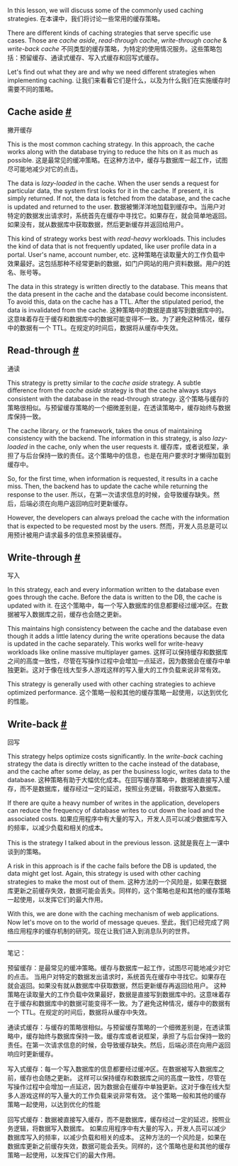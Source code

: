 In this lesson, we will discuss some of the commonly used caching strategies.
在本课中，我们将讨论一些常用的缓存策略。

There are different kinds of caching strategies that serve specific use cases. Those are _cache aside_, _read-through cache_, _write-through cache_ & _write-back cache_
不同类型的缓存策略，为特定的使用情况服务。这些策略包括：预留缓存、通读式缓存、写入式缓存和回写式缓存。

Let's find out what they are and why we need different strategies when implementing caching.
让我们来看看它们是什么，以及为什么我们在实施缓存时需要不同的策略。

## Cache aside [#](https://www.educative.io/courses/web-application-software-architecture-101/gx3KN5jOjYY#Cache-aside)
撇开缓存

This is the most common caching strategy. In this approach, the cache works along with the database trying to reduce the hits on it as much as possible.
这是最常见的缓冲策略。在这种方法中，缓存与数据库一起工作，试图尽可能地减少对它的点击。

The data is _lazy-loaded_ in the cache. When the user sends a request for particular data, the system first looks for it in the cache. If present, it is simply returned. If not, the data is fetched from the database, and the cache is updated and returned to the user.
数据被懒洋洋地加载到缓存中。当用户对特定的数据发出请求时，系统首先在缓存中寻找它。如果存在，就会简单地返回。如果没有，就从数据库中获取数据，然后更新缓存并返回给用户。

This kind of strategy works best with _read-heavy_ workloads. This includes the kind of data that is not frequently updated, like user profile data in a portal. User's name, account number, etc.
这种策略在读取量大的工作负载中效果最好。这包括那种不经常更新的数据，如门户网站的用户资料数据。用户的姓名、账号等。

The data in this strategy is written directly to the database. This means that the data present in the cache and the database could become inconsistent. To avoid this, data on the cache has a TTL. After the stipulated period, the data is invalidated from the cache.
这种策略中的数据是直接写到数据库中的。这意味着存在于缓存和数据库中的数据可能变得不一致。为了避免这种情况，缓存中的数据有一个 TTL。在规定的时间后，数据将从缓存中失效。

## Read-through [#](https://www.educative.io/courses/web-application-software-architecture-101/gx3KN5jOjYY#Read-through)
通读

This strategy is pretty similar to the _cache aside_ strategy. A subtle difference from the _cache aside_ strategy is that the cache always stays consistent with the database in the read-through strategy.
这个策略与缓存的策略很相似。与预留缓存策略的一个细微差别是，在透读策略中，缓存始终与数据库保持一致。

The cache library, or the framework, takes the onus of maintaining consistency with the backend. The information in this strategy, is also _lazy-loaded_ in the cache, only when the user requests it.
缓存库，或者说框架，承担了与后台保持一致的责任。这个策略中的信息，也是在用户要求时才懒得加载到缓存中。

So, for the first time, when information is requested, it results in a cache miss. Then, the backend has to update the cache while returning the response to the user.
所以，在第一次请求信息的时候，会导致缓存缺失。然后，后端必须在向用户返回响应时更新缓存。

However, the developers can always preload the cache with the information that is expected to be requested most by the users.
然而，开发人员总是可以用预计被用户请求最多的信息来预装缓存。

## Write-through [#](https://www.educative.io/courses/web-application-software-architecture-101/gx3KN5jOjYY#Write-through)
写入

In this strategy, each and every information written to the database even goes through the cache. Before the data is written to the DB, the cache is updated with it.
在这个策略中，每一个写入数据库的信息都要经过缓冲区。在数据被写入数据库之前，缓存也会随之更新。

This maintains high consistency between the cache and the database even though it adds a little latency during the write operations because the data is updated in the cache separately. This works well for write-heavy workloads like online massive multiplayer games.
这样可以保持缓存和数据库之间的高度一致性，尽管在写操作过程中会增加一点延迟，因为数据会在缓存中单独更新。这对于像在线大型多人游戏这样的写入量大的工作负载来说非常有效。

This strategy is generally used with other caching strategies to achieve optimized performance.
这个策略一般和其他的缓存策略一起使用，以达到优化的性能。

## Write-back [#](https://www.educative.io/courses/web-application-software-architecture-101/gx3KN5jOjYY#Write-back)
回写

This strategy helps optimize costs significantly. In the _write-back_ caching strategy the data is directly written to the cache instead of the database, and the cache after some delay, as per the business logic, writes data to the database.
这种策略有助于大幅优化成本。在回写缓存策略中，数据被直接写入缓存，而不是数据库，缓存经过一定的延迟，按照业务逻辑，将数据写入数据库。

If there are quite a heavy number of writes in the application, developers can reduce the frequency of database writes to cut down the load and the associated costs.
如果应用程序中有大量的写入，开发人员可以减少数据库写入的频率，以减少负载和相关的成本。

This is the strategy I talked about in the previous lesson.
这就是我在上一课中谈到的策略。

A risk in this approach is if the cache fails before the DB is updated, the data might get lost. Again, this strategy is used with other caching strategies to make the most out of them.
这种方法的一个风险是，如果在数据库更新之前缓存失效，数据可能会丢失。同样的，这个策略也是和其他的缓存策略一起使用，以发挥它们的最大作用。

With this, we are done with the caching mechanism of web applications. Now let's move on to the world of message queues.
至此，我们已经完成了网络应用程序的缓存机制的研究。现在让我们进入到消息队列的世界。

---

笔记：

预留缓存：是最常见的缓冲策略。缓存与数据库一起工作，试图尽可能地减少对它的点击。
当用户对特定的数据发出请求时，系统首先在缓存中寻找它。如果存在就会返回。如果没有就从数据库中获取数据，然后更新缓存再返回给用户。
这种策略在读取量大的工作负载中效果最好，数据是直接写到数据库中的。这意味着存在于缓存和数据库中的数据可能变得不一致。为了避免这种情况，缓存中的数据有一个 TTL。在规定的时间后，数据将从缓存中失效。

通读式缓存：与缓存的策略很相似。与预留缓存策略的一个细微差别是，在透读策略中，缓存始终与数据库保持一致。缓存库或者说框架，承担了与后台保持一致的责任。在第一次请求信息的时候，会导致缓存缺失。然后，后端必须在向用户返回响应时更新缓存。

写入式缓存：每一个写入数据库的信息都要经过缓冲区。在数据被写入数据库之前，缓存也会随之更新。
这样可以保持缓存和数据库之间的高度一致性，尽管在写操作过程中会增加一点延迟，因为数据会在缓存中单独更新。这对于像在线大型多人游戏这样的写入量大的工作负载来说非常有效。
这个策略一般和其他的缓存策略一起使用，以达到优化的性能

回写式缓存：数据被直接写入缓存，而不是数据库，缓存经过一定的延迟，按照业务逻辑，将数据写入数据库。
如果应用程序中有大量的写入，开发人员可以减少数据库写入的频率，以减少负载和相关的成本。
这种方法的一个风险是，如果在数据库更新之前缓存失效，数据可能会丢失。同样的，这个策略也是和其他的缓存策略一起使用，以发挥它们的最大作用。
